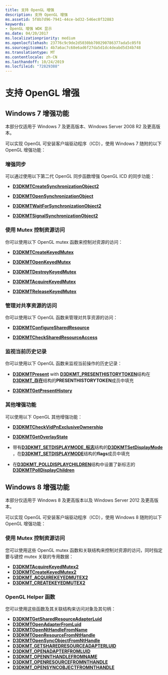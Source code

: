 ```yaml
---
title: 支持 OpenGL 增强
description: 支持 OpenGL 增强
ms.assetid: 5f8b7d96-7941-44ce-bd32-546ec0f32883
keywords:
- OpenGL 增强 WDK 显示
ms.date: 04/20/2017
ms.localizationpriority: medium
ms.openlocfilehash: 23776c9c9de2d5030bb700290786377ada5c05f8
ms.sourcegitcommit: 4b7a6ac7c68e6ad6f27da5d1dc4deabd5d34b748
ms.translationtype: MT
ms.contentlocale: zh-CN
ms.lasthandoff: 10/24/2019
ms.locfileid: "72829388"
---
```

# <a name="supporting-opengl-enhancements"></a>支持 OpenGL 增强


## <a name="span-idwindows_7_enhancementsspanspan-idwindows_7_enhancementsspanspan-idwindows_7_enhancementsspanwindows7-enhancements"></a><span id="Windows_7_Enhancements"></span><span id="windows_7_enhancements"></span><span id="WINDOWS_7_ENHANCEMENTS"></span>Windows 7 增强功能


本部分仅适用于 Windows 7 及更高版本、Windows Server 2008 R2 及更高版本。

可以实现 OpenGL 可安装客户端驱动程序（ICD），使用 Windows 7 随附的以下 OpenGL 增强功能：

### <a name="span-idenhancing_synchronizationspanspan-idenhancing_synchronizationspanenhancing-synchronization"></a><span id="enhancing_synchronization"></span><span id="ENHANCING_SYNCHRONIZATION"></span>增强同步

可以通过使用以下第二代 OpenGL 同步函数增强 OpenGL ICD 的同步功能：

-   [**D3DKMTCreateSynchronizationObject2**](https://docs.microsoft.com/windows-hardware/drivers/ddi/d3dkmthk/nf-d3dkmthk-d3dkmtcreatesynchronizationobject2)

-   [**D3DKMTOpenSynchronizationObject**](https://docs.microsoft.com/windows-hardware/drivers/ddi/d3dkmthk/nf-d3dkmthk-d3dkmtopensynchronizationobject)

-   [**D3DKMTWaitForSynchronizationObject2**](https://docs.microsoft.com/windows-hardware/drivers/ddi/d3dkmthk/nf-d3dkmthk-d3dkmtwaitforsynchronizationobject2)

-   [**D3DKMTSignalSynchronizationObject2**](https://docs.microsoft.com/windows-hardware/drivers/ddi/d3dkmthk/nf-d3dkmthk-d3dkmtsignalsynchronizationobject2)

### <a name="span-idcontrolling_resource_access_with_mutexesspanspan-idcontrolling_resource_access_with_mutexesspancontrolling-resource-access-with-mutexes"></a><span id="controlling_resource_access_with_mutexes"></span><span id="CONTROLLING_RESOURCE_ACCESS_WITH_MUTEXES"></span>使用 Mutex 控制资源访问

你可以使用以下 OpenGL mutex 函数来控制对资源的访问：

-   [**D3DKMTCreateKeyedMutex**](https://docs.microsoft.com/windows-hardware/drivers/ddi/d3dkmthk/nf-d3dkmthk-d3dkmtcreatekeyedmutex)

-   [**D3DKMTOpenKeyedMutex**](https://docs.microsoft.com/windows-hardware/drivers/ddi/d3dkmthk/nf-d3dkmthk-d3dkmtopenkeyedmutex)

-   [**D3DKMTDestroyKeyedMutex**](https://docs.microsoft.com/windows-hardware/drivers/ddi/d3dkmthk/nf-d3dkmthk-d3dkmtdestroykeyedmutex)

-   [**D3DKMTAcquireKeyedMutex**](https://docs.microsoft.com/windows-hardware/drivers/ddi/d3dkmthk/nf-d3dkmthk-d3dkmtacquirekeyedmutex)

-   [**D3DKMTReleaseKeyedMutex**](https://docs.microsoft.com/windows-hardware/drivers/ddi/d3dkmthk/nf-d3dkmthk-d3dkmtreleasekeyedmutex)

### <a name="span-idmanaging_access_to_shared_resourcesspanspan-idmanaging_access_to_shared_resourcesspanmanaging-access-to-shared-resources"></a><span id="managing_access_to_shared_resources"></span><span id="MANAGING_ACCESS_TO_SHARED_RESOURCES"></span>管理对共享资源的访问

你可以使用以下 OpenGL 函数来管理对共享资源的访问：

-   [**D3DKMTConfigureSharedResource**](https://docs.microsoft.com/windows-hardware/drivers/ddi/d3dkmthk/nf-d3dkmthk-d3dkmtconfiguresharedresource)

-   [**D3DKMTCheckSharedResourceAccess**](https://docs.microsoft.com/windows-hardware/drivers/ddi/d3dkmthk/nf-d3dkmthk-d3dkmtchecksharedresourceaccess)

### <a name="span-idmonitoring_present_historyspanspan-idmonitoring_present_historyspanmonitoring-present-history"></a><span id="monitoring_present_history"></span><span id="MONITORING_PRESENT_HISTORY"></span>监视当前历史记录

你可以使用以下 OpenGL 函数来监视当前操作的历史记录：

-   [**D3DKMTPresent**](https://docs.microsoft.com/windows-hardware/drivers/ddi/d3dkmthk/nf-d3dkmthk-d3dkmtpresent) with [**D3DKMT\_PRESENTHISTORYTOKEN**](https://docs.microsoft.com/windows-hardware/drivers/ddi/d3dkmthk/ns-d3dkmthk-_d3dkmt_presenthistorytoken)结构在[**D3DKMT\_存在**](https://docs.microsoft.com/windows-hardware/drivers/ddi/d3dkmthk/ns-d3dkmthk-_d3dkmt_present)结构的**PRESENTHISTORYTOKEN**成员中填充

-   [**D3DKMTGetPresentHistory**](https://docs.microsoft.com/windows-hardware/drivers/ddi/d3dkmthk/nf-d3dkmthk-d3dkmtgetpresenthistory)

### <a name="span-idmiscellaneous_enhancementsspanspan-idmiscellaneous_enhancementsspanmiscellaneous-enhancements"></a><span id="miscellaneous_enhancements"></span><span id="MISCELLANEOUS_ENHANCEMENTS"></span>其他增强功能

可以使用以下 OpenGL 其他增强功能：

-   [**D3DKMTCheckVidPnExclusiveOwnership**](https://docs.microsoft.com/windows-hardware/drivers/ddi/d3dkmthk/nf-d3dkmthk-d3dkmtcheckvidpnexclusiveownership)

-   [**D3DKMTGetOverlayState**](https://docs.microsoft.com/windows-hardware/drivers/ddi/d3dkmthk/nf-d3dkmthk-d3dkmtgetoverlaystate)

-   带有[**D3DKMT\_SETDISPLAYMODE\_标志**](https://docs.microsoft.com/windows-hardware/drivers/ddi/d3dkmthk/ns-d3dkmthk-_d3dkmt_setdisplaymode_flags)结构的[**D3DKMTSetDisplayMode**](https://docs.microsoft.com/windows-hardware/drivers/ddi/d3dkmthk/nf-d3dkmthk-d3dkmtsetdisplaymode) ，在[**D3DKMT\_SETDISPLAYMODE**](https://docs.microsoft.com/windows-hardware/drivers/ddi/d3dkmthk/ns-d3dkmthk-_d3dkmt_setdisplaymode)结构的**flags**成员中填充

-   在[**D3DKMT\_POLLDISPLAYCHILDREN**](https://docs.microsoft.com/windows-hardware/drivers/ddi/d3dkmthk/ns-d3dkmthk-_d3dkmt_polldisplaychildren)结构中设置了新标志的[**D3DKMTPollDisplayChildren**](https://docs.microsoft.com/windows-hardware/drivers/ddi/d3dkmthk/nf-d3dkmthk-d3dkmtpolldisplaychildren)

## <a name="span-idwindows_8_enhancementsspanspan-idwindows_8_enhancementsspanwindows8-enhancements"></a><span id="windows_8_enhancements"></span><span id="WINDOWS_8_ENHANCEMENTS"></span>Windows 8 增强功能


本部分仅适用于 Windows 8 及更高版本以及 Windows Server 2012 及更高版本。

可以实现 OpenGL 可安装客户端驱动程序（ICD），使用 Windows 8 随附的以下 OpenGL 增强功能：

### <a name="span-idcontrolling_resource_access_with_mutexes_spanspan-idcontrolling_resource_access_with_mutexes_spanspan-idcontrolling_resource_access_with_mutexes_spancontrolling-resource-access-with-mutexes"></a><span id="Controlling_Resource_Access_with_Mutexes_"></span><span id="controlling_resource_access_with_mutexes_"></span><span id="CONTROLLING_RESOURCE_ACCESS_WITH_MUTEXES_"></span>使用 Mutex 控制资源访问

您可以使用这些 OpenGL mutex 函数和关联结构来控制对资源的访问，同时指定要与键控 mutex 关联的专用数据：

-   [**D3DKMTAcquireKeyedMutex2**](https://docs.microsoft.com/windows-hardware/drivers/ddi/d3dkmthk/nf-d3dkmthk-d3dkmtacquirekeyedmutex2)
-   [**D3DKMTCreateKeyedMutex2**](https://docs.microsoft.com/windows-hardware/drivers/ddi/d3dkmthk/nf-d3dkmthk-d3dkmtcreatekeyedmutex2)
-   [**D3DKMT\_ACQUIREKEYEDMUTEX2**](https://docs.microsoft.com/windows-hardware/drivers/ddi/d3dkmthk/ns-d3dkmthk-_d3dkmt_acquirekeyedmutex2)
-   [**D3DKMT\_CREATEKEYEDMUTEX2**](https://docs.microsoft.com/windows-hardware/drivers/ddi/d3dkmthk/ns-d3dkmthk-_d3dkmt_createkeyedmutex2)

### <a name="span-idopengl_helper_functionsspanspan-idopengl_helper_functionsspanspan-idopengl_helper_functionsspanopengl-helper-functions"></a><span id="OpenGL_Helper_Functions"></span><span id="opengl_helper_functions"></span><span id="OPENGL_HELPER_FUNCTIONS"></span>OpenGL Helper 函数

您可以使用这些函数及其关联结构来访问对象及其句柄：

-   [**D3DKMTGetSharedResourceAdapterLuid**](https://docs.microsoft.com/windows-hardware/drivers/ddi/d3dkmthk/nf-d3dkmthk-d3dkmtgetsharedresourceadapterluid)
-   [**D3DKMTOpenAdapterFromLuid**](https://docs.microsoft.com/windows-hardware/drivers/ddi/d3dkmthk/nf-d3dkmthk-d3dkmtopenadapterfromluid)
-   [**D3DKMTOpenNtHandleFromName**](https://docs.microsoft.com/windows-hardware/drivers/ddi/d3dkmthk/nf-d3dkmthk-d3dkmtopennthandlefromname)
-   [**D3DKMTOpenResourceFromNtHandle**](https://docs.microsoft.com/windows-hardware/drivers/ddi/d3dkmthk/nf-d3dkmthk-d3dkmtopenresourcefromnthandle)
-   [**D3DKMTOpenSyncObjectFromNtHandle**](https://docs.microsoft.com/windows-hardware/drivers/ddi/d3dkmthk/nf-d3dkmthk-d3dkmtopensyncobjectfromnthandle)
-   [**D3DKMT\_GETSHAREDRESOURCEADAPTERLUID**](https://docs.microsoft.com/windows-hardware/drivers/ddi/d3dkmthk/ns-d3dkmthk-_d3dkmt_getsharedresourceadapterluid)
-   [**D3DKMT\_OPENADAPTERFROMLUID**](https://docs.microsoft.com/windows-hardware/drivers/ddi/d3dkmthk/ns-d3dkmthk-_d3dkmt_openadapterfromluid)
-   [**D3DKMT\_OPENNTHANDLEFROMNAME**](https://docs.microsoft.com/windows-hardware/drivers/ddi/d3dkmthk/ns-d3dkmthk-_d3dkmt_opennthandlefromname)
-   [**D3DKMT\_OPENRESOURCEFROMNTHANDLE**](https://docs.microsoft.com/windows-hardware/drivers/ddi/d3dkmthk/ns-d3dkmthk-_d3dkmt_openresourcefromnthandle)
-   [**D3DKMT\_OPENSYNCOBJECTFROMNTHANDLE**](https://docs.microsoft.com/windows-hardware/drivers/ddi/d3dkmthk/ns-d3dkmthk-_d3dkmt_opensyncobjectfromnthandle)

 

 





